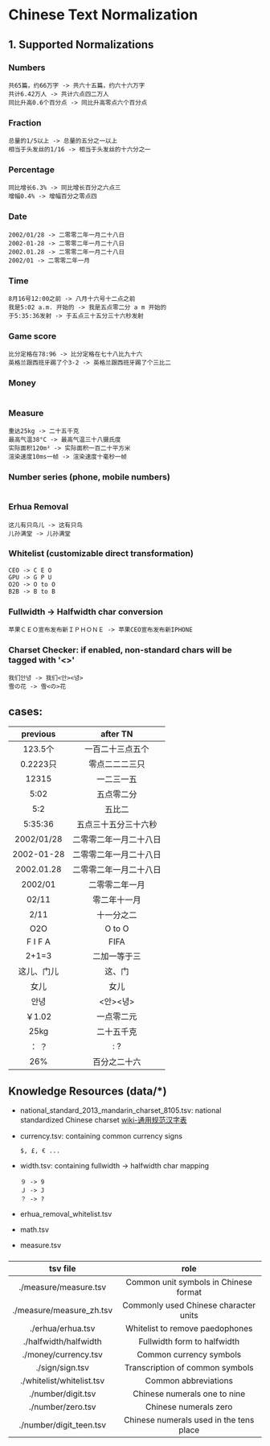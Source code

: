 # Chinese Text Normalization
## 1. Supported Normalizations
### Numbers
```
共65篇，约66万字 -> 共六十五篇，约六十六万字
共计6.42万人 -> 共计六点四二万人
同比升高0.6个百分点 -> 同比升高零点六个百分点
```

### Fraction
```
总量的1/5以上 -> 总量的五分之一以上
相当于头发丝的1/16 -> 相当于头发丝的十六分之一
```

### Percentage
```
同比增长6.3% -> 同比增长百分之六点三
增幅0.4% -> 增幅百分之零点四
```

### Date
```
2002/01/28 -> 二零零二年一月二十八日
2002-01-28 -> 二零零二年一月二十八日
2002.01.28 -> 二零零二年一月二十八日
2002/01 -> 二零零二年一月
```

### Time
```
8月16号12:00之前 -> 八月十六号十二点之前
我是5:02 a.m. 开始的 -> 我是五点零二分 a m 开始的
于5:35:36发射 -> 于五点三十五分三十六秒发射
```

### Game score
```
比分定格在78:96 -> 比分定格在七十八比九十六
英格兰跟西班牙踢了个3-2 -> 英格兰跟西班牙踢了个三比二
```

### Money
```

```

### Measure
```
重达25kg -> 二十五千克
最高气温38°C -> 最高气温三十八摄氏度
实际面积120m² -> 实际面积一百二十平方米
渲染速度10ms一帧 -> 渲染速度十毫秒一帧
```

### Number series (phone, mobile numbers)
```

```

### Erhua Removal
```
这儿有只鸟儿 -> 这有只鸟
儿孙满堂 -> 儿孙满堂
```

### Whitelist (customizable direct transformation)
```
CEO -> C E O
GPU -> G P U
O2O -> O to O
B2B -> B to B
```

### Fullwidth -> Halfwidth char conversion
```
苹果ＣＥＯ宣布发布新ＩＰＨＯＮＥ -> 苹果CEO宣布发布新IPHONE
```

### Charset Checker: if enabled, non-standard chars will be tagged with '<>'
```
我们안녕 -> 我们<안><녕>
雪の花 -> 雪<の>花
```

## cases:
|  previous  |    after TN    |
|:----------:|:--------------:|
|  123.5个   | 一百二十三点五个|
|  0.2223只  | 零点二二二三只  |
|  12315     |  一二三一五     |	
|  5:02      |  五点零二分     |
|  5:2       |  五比二         |
|  5:35:36   |五点三十五分三十六秒|
| 2002/01/28 |二零零二年一月二十八日|
| 2002-01-28 |二零零二年一月二十八日|
|2002.01.28  |二零零二年一月二十八日|
|  2002/01   |二零零二年一月   |
| 02/11      | 零二年十一月    |
| 2/11       | 十一分之二      |
| O2O        |  O to O         |
| F I F A    |  FIFA          |
| 2+1=3      |  二加一等于三   |
| 这儿、门儿  | 这、门        |
|  女儿      |    女儿       |
|   안녕     |   <안><녕>     |
|  ￥1.02    | 一点零二元     |
|  25kg      |  二十五千克    |
|   ：  ？    |      :  ?      |
|  26%       |   百分之二十六 |


## Knowledge Resources (data/*)
* national_standard_2013_mandarin_charset_8105.tsv: national standardized Chinese charset [wiki-通用规范汉字表](https://zh.wikipedia.org/wiki/通用规范汉字表)

* currency.tsv: containing common currency signs
	```
	$, £, € ...
	```

* width.tsv: containing fullwidth -> halfwidth char mapping
	```
	９ -> 9
	Ｊ -> J
	？ -> ?
	```

* erhua_removal_whitelist.tsv
* math.tsv
* measure.tsv


###
|      tsv file             |      role                             |
|:--------------------------:|:------------------------------------:|
|./measure/measure.tsv      |Common unit symbols in Chinese format  |
|./measure/measure_zh.tsv   |Commonly used Chinese character units  |
|./erhua/erhua.tsv  	     |      Whitelist to remove paedophones  |
|./halfwidth/halfwidth      |          Fullwidth form to halfwidth  |
|./money/currency.tsv 	     |              Common currency symbols  |
|./sign/sign.tsv  	     |      Transcription of common symbols  | 
|./whitelist/whitelist.tsv  |                 Common abbreviations  |
|./number/digit.tsv  	     |         Chinese numerals one to nine  |
|./number/zero.tsv          |                Chinese numerals zero  |
|./number/digit_teen.tsv    |Chinese numerals used in the tens place|

